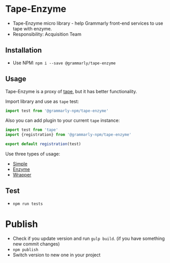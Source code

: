 # Tape-Enzyme

* Tape-Enzyme micro library - help Grammarly front-end services to use tape with enzyme.
* Responsibility: Acquisition Team

## Installation

- Use NPM: `npm i --save @grammarly/tape-enzyme`

## Usage

Tape-Enzyme is a proxy of [tape](https://github.com/substack/tape), but it has better functionality.

Import library and use as `tape` test:

```js
import test from '@grammarly-npm/tape-enzyme'
```

Also you can add plugin to your current `tape` instance:

```js
import test from 'tape'
import {registration} from '@grammarly-npm/tape-enzyme'

export default registration(test)
```

Use three types of usage:

* [Simple](https://github.com/grammarly/tape-enzyme/blob/master/doc/simple.md)
* [Enzyme](https://github.com/grammarly/tape-enzyme/blob/master/doc/enzyme.md)
* [Wrapper](https://github.com/grammarly/tape-enzyme/blob/master/doc/wrapper.md)


## Test

- `npm run tests`

# Publish

- Check if you update version and run `gulp build`. (if you have something new commit changes)
- `npm publish`
- Switch version to new one in your project
